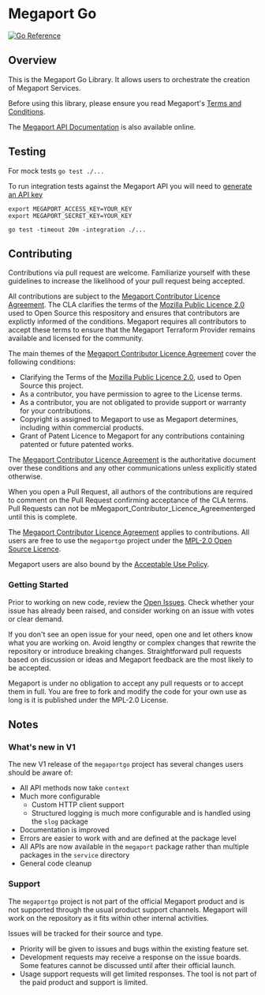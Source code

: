 # Megaport Go

[![Go Reference](https://pkg.go.dev/badge/github.com/megaport/megaportgo.svg)](https://pkg.go.dev/github.com/megaport/megaportgo)

## Overview

This is the Megaport Go Library. It allows users to orchestrate the creation of Megaport Services.

Before using this library, please ensure you read Megaport's [Terms and Conditions](https://www.megaport.com/legal/global-services-agreement/).

The [Megaport API Documentation](https://dev.megaport.com/) is also available online.

## Testing
 
For mock tests `go test ./...`

To run integration tests against the Megaport API you will need to [generate an API key](https://docs.megaport.com/api/api-key/)

```
export MEGAPORT_ACCESS_KEY=YOUR_KEY
export MEGAPORT_SECRET_KEY=YOUR_KEY

go test -timeout 20m -integration ./... 
```

## Contributing

Contributions via pull request are welcome. Familiarize yourself with these guidelines to increase the likelihood of your pull request being accepted.

All contributions are subject to the [Megaport Contributor Licence Agreement](CLA.md).
The CLA clarifies the terms of the [Mozilla Public Licence 2.0](LICENSE) used to Open Source this respository and ensures that contributors are explictly informed of the conditions. Megaport requires all contributors to accept these terms to ensure that the Megaport Terraform Provider remains available and licensed for the community.

The main themes of the [Megaport Contributor Licence Agreement](CLA.md) cover the following conditions: 
- Clarifying the Terms of the [Mozilla Public Licence 2.0](LICENSE), used to Open Source this project.
- As a contributor, you have permission to agree to the License terms.
- As a contributor, you are not obligated to provide support or warranty for your contributions.
- Copyright is assigned to Megaport to use as Megaport determines, including within commercial products.
- Grant of Patent Licence to Megaport for any contributions containing patented or future patented works.

The [Megaport Contributor Licence Agreement](CLA.md) is 
the authoritative document over these conditions and any other communications unless explicitly stated otherwise.

When you open a Pull Request, all authors of the contributions are required to comment on the Pull Request confirming
acceptance of the CLA terms. Pull Requests can not be mMegaport_Contributor_Licence_Agreementerged until this is complete.

The [Megaport Contributor Licence Agreement](CLA.md) applies to contributions. 
All users are free to use the `megaportgo` project under the [MPL-2.0 Open Source Licence](LICENSE).

Megaport users are also bound by the [Acceptable Use Policy](https://www.megaport.com/legal/acceptable-use-policy).	

###  Getting Started

Prior to working on new code, review the [Open Issues](../issues). Check whether your issue has already been raised, and consider working on an issue with votes or clear demand.

If you don't see an open issue for your need, open one and let others know what you are working on. Avoid lengthy or complex changes that rewrite the repository or introduce breaking changes. Straightforward pull requests based on discussion or ideas and Megaport feedback are the most likely to be accepted. 

Megaport is under no obligation to accept any pull requests or to accept them in full. You are free to fork and modify the code for your own use as long is it is published under the MPL-2.0 License.

## Notes

### What's new in V1

The new V1 release of the `megaportgo` project has several changes users should be aware of:

- All API methods now take `context`
- Much more configurable 
    - Custom HTTP client support
    - Structured logging is much more configurable and is handled using the `slog` package
- Documentation is improved
- Errors are easier to work with and are defined at the package level
- All APIs are now available in the `megaport` package rather than multiple packages in the `service` directory
- General code cleanup

### Support 

The `megaportgo` project is not part of the official Megaport product and is not supported through the usual product support channels. Megaport will work on the repository as it fits within other internal activities.

Issues will be tracked for their source and type.

 - Priority will be given to issues and bugs within the existing feature set.
 - Development requests may receive a response on the issue boards. Some features cannot be discussed until after their official launch.
 - Usage support requests will get limited responses. The tool is not part of the paid product and support is limited.



